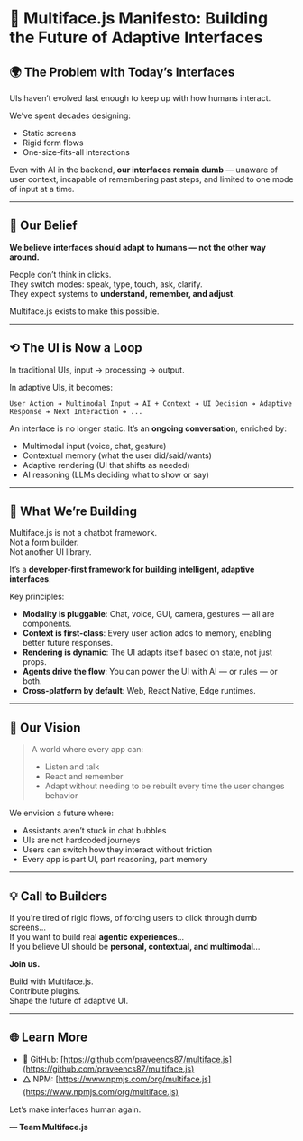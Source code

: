 # 🧠 Multiface.js Manifesto: Building the Future of Adaptive Interfaces

## 🌍 The Problem with Today’s Interfaces

UIs haven’t evolved fast enough to keep up with how humans interact.

We’ve spent decades designing:

- Static screens
- Rigid form flows
- One-size-fits-all interactions

Even with AI in the backend, **our interfaces remain dumb** — unaware of user context, incapable of remembering past steps, and limited to one mode of input at a time.

---

## 🚀 Our Belief

**We believe interfaces should adapt to humans — not the other way around.**

People don’t think in clicks.\
They switch modes: speak, type, touch, ask, clarify.\
They expect systems to **understand, remember, and adjust**.

Multiface.js exists to make this possible.

---

## ⟲ The UI is Now a Loop

In traditional UIs, input → processing → output.

In adaptive UIs, it becomes:

```
User Action ➔ Multimodal Input ➔ AI + Context ➔ UI Decision ➔ Adaptive Response ➔ Next Interaction ➔ ...
```

An interface is no longer static. It’s an **ongoing conversation**, enriched by:

- Multimodal input (voice, chat, gesture)
- Contextual memory (what the user did/said/wants)
- Adaptive rendering (UI that shifts as needed)
- AI reasoning (LLMs deciding what to show or say)

---

## 🧱 What We’re Building

Multiface.js is not a chatbot framework.\
Not a form builder.\
Not another UI library.

It’s a **developer-first framework for building intelligent, adaptive interfaces**.

Key principles:

- **Modality is pluggable**: Chat, voice, GUI, camera, gestures — all are components.
- **Context is first-class**: Every user action adds to memory, enabling better future responses.
- **Rendering is dynamic**: The UI adapts itself based on state, not just props.
- **Agents drive the flow**: You can power the UI with AI — or rules — or both.
- **Cross-platform by default**: Web, React Native, Edge runtimes.

---

## 🔭 Our Vision

> A world where every app can:
>
> - Listen and talk
> - React and remember
> - Adapt without needing to be rebuilt every time the user changes behavior

We envision a future where:

- Assistants aren’t stuck in chat bubbles
- UIs are not hardcoded journeys
- Users can switch how they interact without friction
- Every app is part UI, part reasoning, part memory

---

## 💡 Call to Builders

If you're tired of rigid flows, of forcing users to click through dumb screens…\
If you want to build real **agentic experiences**…\
If you believe UI should be **personal, contextual, and multimodal**…

**Join us.**

Build with Multiface.js.\
Contribute plugins.\
Shape the future of adaptive UI.

---

## 🌐 Learn More

- 🔗 GitHub: [https://github.com/praveencs87/multiface.js](https://github.com/praveencs87/multiface.js)
- 🛆 NPM: [https://www.npmjs.com/org/multiface.js](https://www.npmjs.com/org/multiface.js)

Let’s make interfaces human again.

**— Team Multiface.js**

